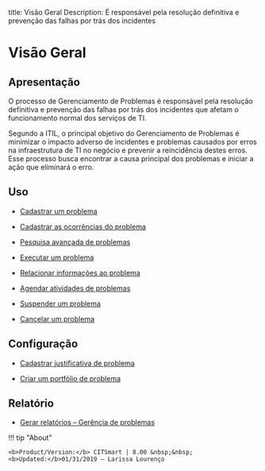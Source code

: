 title: Visão Geral 
Description: É responsável pela resolução definitiva e prevenção das falhas por trás dos incidentes

# Visão Geral

Apresentação
----------------

O processo de Gerenciamento de Problemas é responsável pela resolução definitiva
e prevenção das falhas por trás dos incidentes que afetam o funcionamento normal
dos serviços de TI.

Segundo a ITIL, o principal objetivo do Gerenciamento de Problemas é minimizar o
impacto adverso de incidentes e problemas causados por erros na infraestrutura
de TI no negócio e prevenir a reincidência destes erros. Esse processo busca
encontrar a causa principal dos problemas e iniciar a ação que eliminará o erro.

Uso
----------------

-   [Cadastrar um problema](/pt-br/citsmart-platform-9/processes/problem/use/register-problem.html)

-   [Cadastrar as ocorrências do problema](/pt-br/citsmart-platform-9/processes/problem/use/problem-occurrences.html)

-   [Pesquisa avançada de problemas](/pt-br/citsmart-platform-9/processes/problem/use/advanced-search-for-problem.html)

-   [Executar um problema](/pt-br/citsmart-platform-9/processes/problem/use/problem-execution.html)

-   [Relacionar informações ao problema](/pt-br/citsmart-platform-9/processes/problem/use/relate-information-to-problem.html)

-   [Agendar atividades de problemas](/pt-br/citsmart-platform-9/processes/problem/use/schedule-problem-activities.html)

-   [Suspender um problema](/pt-br/citsmart-platform-9/processes/problem/use/suspend-problem.html)

-   [Cancelar um problema](/pt-br/citsmart-platform-9/processes/problem/use/cancel-problem.html)

Configuração
----------------

-   [Cadastrar justificativa de problema](/pt-br/citsmart-platform-9/processes/problem/configuration/problem-justification.html)

-   [Criar um portfólio de problema](/pt-br/citsmart-platform-9/processes/problem/configuration/problem-portfolio.html)

Relatório
-------------

-   [Gerar relatórios – Gerência de problemas](/pt-br/citsmart-platform-9/processes/problem/use/generate-reports-problem-management.html)

!!! tip "About"

    <b>Product/Version:</b> CITSmart | 8.00 &nbsp;&nbsp;
    <b>Updated:</b>01/31/2019 – Larissa Lourenço

